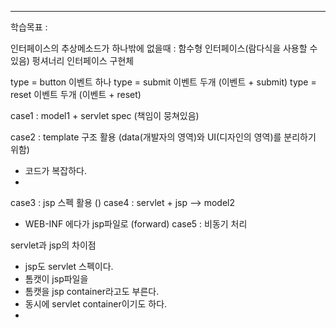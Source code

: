 <hr>

학습목표 : 




인터페이스의 추상메소드가 하나밖에 없을때 : 함수형 인터페이스(람다식을 사용할 수 있음)
펑셔너리 인터페이스 구현체


type = button 이벤트 하나
type = submit 이벤트 두개 (이벤트 + submit)
type = reset 이벤트 두개 (이벤트 + reset)


case1 : model1 + servlet spec (책임이 뭉쳐있음)

case2 : template 구조 활용 (data(개발자의 영역)와 UI(디자인의 영역)를 분리하기 위함)
- 코드가 복잡하다.
- 
case3 : jsp 스펙 활용 ()
case4 : servlet + jsp --> model2
- WEB-INF 에다가 jsp파일로 (forward)
case5 : 비동기 처리


servlet과 jsp의 차이점
* jsp도 servlet 스펙이다.
* 톰캣이 jsp파일을 
* 톰캣을 jsp container라고도 부른다.
* 동시에 servlet container이기도 하다.
* 